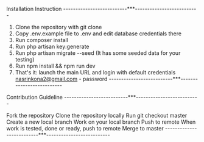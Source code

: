 
Installation Instruction
--------------------------***--------------------------

1. Clone the repository with git clone
2. Copy .env.example file to .env and edit database credentials there
3. Run composer install
4. Run php artisan key:generate
5. Run php artisan migrate --seed (It has some seeded data for your testing)
6. Run npm install && npm run dev
7. That's it: launch the main URL and login with default credentials nasrinkona2@gmail.com - password
--------------------------***--------------------------


Contribution Guideline
--------------------------***--------------------------

Fork the repository
Clone the repository locally
Run git checkout master
Create a new local branch
Work on your local branch
Push to remote
When work is tested, done or ready, push to remote
Merge to master
--------------------------***--------------------------